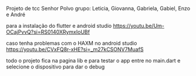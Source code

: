 Projeto de tcc Senhor Polvo
grupo: Leticia, Giovanna, Gabriela, Gabiel, Enzo e André


para a instalação do flutter e android studio
https://youtu.be/Um-OCajPvvQ?si=RS0140XRymxIoUBf

caso tenha problemas com o HAXM no android studio
https://youtu.be/CVxFQ8r-xHE?si=_m27kCSONV7MuafS

todo o projeto fica na pagina lib e para testar o app entre no main.dart e selecione o dispositivo para dar o debug
